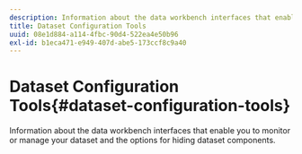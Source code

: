 ```yaml
---
description: Information about the data workbench interfaces that enable you to monitor or manage your dataset and the options for hiding dataset components.
title: Dataset Configuration Tools
uuid: 08e1d884-a114-4fbc-90d4-522ea4e50b96
exl-id: b1eca471-e949-407d-abe5-173ccf8c9a40
---
```

# Dataset Configuration Tools{#dataset-configuration-tools}

Information about the data workbench interfaces that enable you to monitor or manage your dataset and the options for hiding dataset components.
